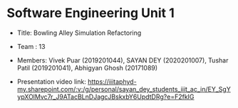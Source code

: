 # Software Engineering Unit 1

* Title: Bowling Alley Simulation Refactoring

* Team : 13

* Members: Vivek Puar (2019201044), SAYAN DEY (2020201007), Tushar Patil (2019201041), Abhigyan Ghosh (20171089)

* Presentation video link: https://iiitaphyd-my.sharepoint.com/:v:/g/personal/sayan_dey_students_iiit_ac_in/EY_SgYypXOlMvc7r_J9ATacBLnDJagcJBskxbY6UpdtDRg?e=F2fkIG
